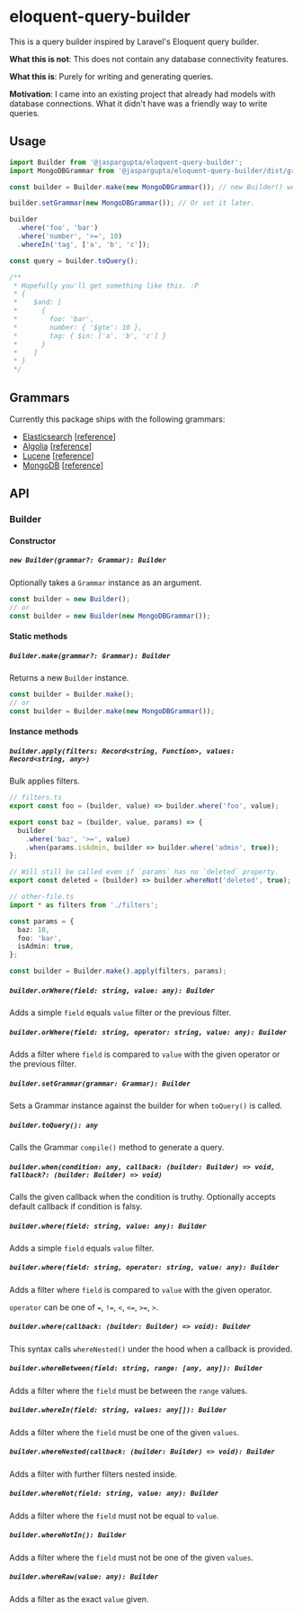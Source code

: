 # eloquent-query-builder

This is a query builder inspired by Laravel's Eloquent query builder.

**What this is not**: This does not contain any database connectivity features.

**What this is**: Purely for writing and generating queries.

**Motivation**: I came into an existing project that already had models with database connections. What it didn't have
was a friendly way to write queries.

## Usage

```typescript
import Builder from '@jaspargupta/eloquent-query-builder';
import MongoDBGrammar from '@jaspargupta/eloquent-query-builder/dist/grammars/mongodb';

const builder = Builder.make(new MongoDBGrammar()); // new Builder() works fine too.

builder.setGrammar(new MongoDBGrammar()); // Or set it later.

builder
  .where('foo', 'bar')
  .where('number', '>=', 10)
  .whereIn('tag', ['a', 'b', 'c']);

const query = builder.toQuery();

/**
 * Hopefully you'll get something like this. :P
 * {
 *    $and: [
 *      {
 *        foo: 'bar',
 *        number: { '$gte': 10 },
 *        tag: { $in: ['a', 'b', 'c'] }
 *      }
 *    ]
 * }
 */
```

## Grammars

Currently this package ships with the following grammars:

- [Elasticsearch](./src/grammars/elasticsearch.ts) [[reference](https://www.elastic.co/guide/en/elasticsearch/reference/current/query-dsl.html)]
- [Algolia](./src/grammars/algolia.ts) [[reference](https://www.algolia.com/doc/api-reference/api-parameters/filters/#parameter-overview)]
- [Lucene](./src/grammars/lucene.ts) [[reference](https://www.lucenetutorial.com/lucene-query-syntax.html)]
- [MongoDB](./src/grammars/mongodb.ts) [[reference](https://www.mongodb.com/docs/manual/tutorial/query-documents/)]

## API

### Builder

#### Constructor

##### `new Builder(grammar?: Grammar): Builder`

Optionally takes a `Grammar` instance as an argument.

```ts
const builder = new Builder();
// or
const builder = new Builder(new MongoDBGrammar());
```

#### Static methods

##### `Builder.make(grammar?: Grammar): Builder`

Returns a new `Builder` instance.

```ts
const builder = Builder.make();
// or
const builder = Builder.make(new MongoDBGrammar());
```

#### Instance methods

##### `builder.apply(filters: Record<string, Function>, values: Record<string, any>)`

Bulk applies filters.

```ts
// filters.ts
export const foo = (builder, value) => builder.where('foo', value);

export const baz = (builder, value, params) => {
  builder
    .where('baz', '>=', value)
    .when(params.isAdmin, builder => builder.where('admin', true));
};

// Will still be called even if `params` has no `deleted` property.
export const deleted = (builder) => builder.whereNot('deleted', true);

// other-file.ts
import * as filters from './filters';

const params = {
  baz: 10,
  foo: 'bar',
  isAdmin: true,
};

const builder = Builder.make().apply(filters, params);
```

##### `builder.orWhere(field: string, value: any): Builder`

Adds a simple `field` equals `value` filter or the previous filter.

##### `builder.orWhere(field: string, operator: string, value: any): Builder`

Adds a filter where `field` is compared to `value` with the given operator or the previous filter.

##### `builder.setGrammar(grammar: Grammar): Builder`

Sets a Grammar instance against the builder for when `toQuery()` is called.

##### `builder.toQuery(): any`

Calls the Grammar `compile()` method to generate a query.

##### `builder.when(condition: any, callback: (builder: Builder) => void, fallback?: (builder: Builder) => void)`

Calls the given callback when the condition is truthy. Optionally accepts default callback if condition is falsy.

##### `builder.where(field: string, value: any): Builder`

Adds a simple `field` equals `value` filter.

##### `builder.where(field: string, operator: string, value: any): Builder`

Adds a filter where `field` is compared to `value` with the given operator.

`operator` can be one of `=`, `!=`, `<`, `<=`, `>=`, `>`.

##### `builder.where(callback: (builder: Builder) => void): Builder`

This syntax calls `whereNested()` under the hood when a callback is provided.

##### `builder.whereBetween(field: string, range: [any, any]): Builder`

Adds a filter where the `field` must be between the `range` values.

##### `builder.whereIn(field: string, values: any[]): Builder`

Adds a filter where the `field` must be one of the given `values`.

##### `builder.whereNested(callback: (builder: Builder) => void): Builder`

Adds a filter with further filters nested inside.

##### `builder.whereNot(field: string, value: any): Builder`

Adds a filter where the `field` must not be equal to `value`.

##### `builder.whereNotIn(): Builder`

Adds a filter where the `field` must not be one of the given `values`.

##### `builder.whereRaw(value: any): Builder`

Adds a filter as the exact `value` given.
